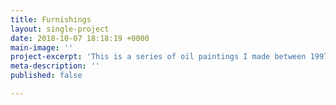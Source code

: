 ```yaml
---
title: Furnishings
layout: single-project
date: 2018-10-07 18:18:19 +0000
main-image: ''
project-excerpt: 'This is a series of oil paintings I made between 1997 and 1998. '
meta-description: ''
published: false

---
```

